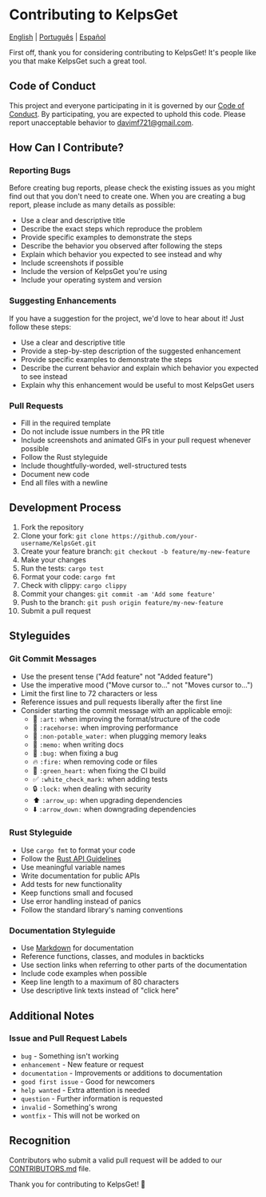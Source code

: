 # Contributing to KelpsGet

[English](CONTRIBUTING.md) | [Português](translations/CONTRIBUTING.pt-BR.md) | [Español](translations/CONTRIBUTING.es.md)

First off, thank you for considering contributing to KelpsGet! It's people like you that make KelpsGet such a great tool.

## Code of Conduct

This project and everyone participating in it is governed by our [Code of Conduct](CODE_OF_CONDUCT.md). By participating, you are expected to uphold this code. Please report unacceptable behavior to [davimf721@gmail.com](mailto:davimf721@gmail.com).

## How Can I Contribute?

### Reporting Bugs

Before creating bug reports, please check the existing issues as you might find out that you don't need to create one. When you are creating a bug report, please include as many details as possible:

* Use a clear and descriptive title
* Describe the exact steps which reproduce the problem
* Provide specific examples to demonstrate the steps
* Describe the behavior you observed after following the steps
* Explain which behavior you expected to see instead and why
* Include screenshots if possible
* Include the version of KelpsGet you're using
* Include your operating system and version

### Suggesting Enhancements

If you have a suggestion for the project, we'd love to hear about it! Just follow these steps:

* Use a clear and descriptive title
* Provide a step-by-step description of the suggested enhancement
* Provide specific examples to demonstrate the steps
* Describe the current behavior and explain which behavior you expected to see instead
* Explain why this enhancement would be useful to most KelpsGet users

### Pull Requests

* Fill in the required template
* Do not include issue numbers in the PR title
* Include screenshots and animated GIFs in your pull request whenever possible
* Follow the Rust styleguide
* Include thoughtfully-worded, well-structured tests
* Document new code
* End all files with a newline

## Development Process

1. Fork the repository
2. Clone your fork: `git clone https://github.com/your-username/KelpsGet.git`
3. Create your feature branch: `git checkout -b feature/my-new-feature`
4. Make your changes
5. Run the tests: `cargo test`
6. Format your code: `cargo fmt`
7. Check with clippy: `cargo clippy`
8. Commit your changes: `git commit -am 'Add some feature'`
9. Push to the branch: `git push origin feature/my-new-feature`
10. Submit a pull request

## Styleguides

### Git Commit Messages

* Use the present tense ("Add feature" not "Added feature")
* Use the imperative mood ("Move cursor to..." not "Moves cursor to...")
* Limit the first line to 72 characters or less
* Reference issues and pull requests liberally after the first line
* Consider starting the commit message with an applicable emoji:
    * 🎨 `:art:` when improving the format/structure of the code
    * 🐎 `:racehorse:` when improving performance
    * 🚱 `:non-potable_water:` when plugging memory leaks
    * 📝 `:memo:` when writing docs
    * 🐛 `:bug:` when fixing a bug
    * 🔥 `:fire:` when removing code or files
    * 💚 `:green_heart:` when fixing the CI build
    * ✅ `:white_check_mark:` when adding tests
    * 🔒 `:lock:` when dealing with security
    * ⬆️ `:arrow_up:` when upgrading dependencies
    * ⬇️ `:arrow_down:` when downgrading dependencies

### Rust Styleguide

* Use `cargo fmt` to format your code
* Follow the [Rust API Guidelines](https://rust-lang.github.io/api-guidelines/)
* Use meaningful variable names
* Write documentation for public APIs
* Add tests for new functionality
* Keep functions small and focused
* Use error handling instead of panics
* Follow the standard library's naming conventions

### Documentation Styleguide

* Use [Markdown](https://daringfireball.net/projects/markdown/) for documentation
* Reference functions, classes, and modules in backticks
* Use section links when referring to other parts of the documentation
* Include code examples when possible
* Keep line length to a maximum of 80 characters
* Use descriptive link texts instead of "click here"

## Additional Notes

### Issue and Pull Request Labels

* `bug` - Something isn't working
* `enhancement` - New feature or request
* `documentation` - Improvements or additions to documentation
* `good first issue` - Good for newcomers
* `help wanted` - Extra attention is needed
* `question` - Further information is requested
* `invalid` - Something's wrong
* `wontfix` - This will not be worked on

## Recognition

Contributors who submit a valid pull request will be added to our [CONTRIBUTORS.md](CONTRIBUTORS.md) file.

Thank you for contributing to KelpsGet! 🚀
